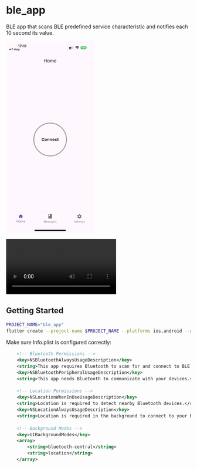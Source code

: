 # ble_app

BLE app that scans BLE predefined service characteristic and notifies each 10 second its value.

<img src="./README/homescreen.webp" alt="Homescreen" width="240">

![screencast](./README/preview.mp4)

## Getting Started

```sh
PROJECT_NAME="ble_app"
flutter create --project-name $PROJECT_NAME --platforms ios,android --org org.example $PROJECT_NAME
```

Make sure Info.plist is configured correctly:

```xml
    <!-- Bluetooth Permissions -->
    <key>NSBluetoothAlwaysUsageDescription</key>
    <string>This app requires Bluetooth to scan for and connect to BLE devices.</string>
    <key>NSBluetoothPeripheralUsageDescription</key>
    <string>This app needs Bluetooth to communicate with your devices.</string>

    <!-- Location Permissions -->
    <key>NSLocationWhenInUseUsageDescription</key>
    <string>Location is required to detect nearby Bluetooth devices.</string>
    <key>NSLocationAlwaysUsageDescription</key>
    <string>Location is required in the background to connect to your BLE devices.</string>

    <!-- Background Modes -->
    <key>UIBackgroundModes</key>
    <array>
        <string>bluetooth-central</string>
        <string>location</string>
    </array>
```
